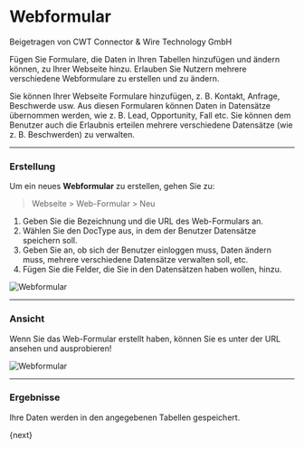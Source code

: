 # Webformular
<span class="text-muted contributed-by">Beigetragen von CWT Connector & Wire Technology GmbH</span>

Fügen Sie Formulare, die Daten in Ihren Tabellen hinzufügen und ändern können, zu Ihrer Webseite hinzu. Erlauben Sie Nutzern mehrere verschiedene Webformulare zu erstellen und zu ändern.

Sie können Ihrer Webseite Formulare hinzufügen, z. B. Kontakt, Anfrage, Beschwerde usw. Aus diesen Formularen können Daten in Datensätze übernommen werden, wie z. B. Lead, Opportunity, Fall etc. Sie können dem Benutzer auch die Erlaubnis erteilen mehrere verschiedene Datensätze (wie z. B. Beschwerden) zu verwalten.

* * *

### Erstellung

Um ein neues **Webformular** zu erstellen, gehen Sie zu:

> Webseite > Web-Formular > Neu

1. Geben Sie die Bezeichnung und die URL des Web-Formulars an.
2. Wählen Sie den DocType aus, in dem der Benutzer Datensätze speichern soll.
3. Geben Sie an, ob sich der Benutzer einloggen muss, Daten ändern muss, mehrere verschiedene Datensätze verwalten soll, etc.
4. Fügen Sie die Felder, die Sie in den Datensätzen haben wollen, hinzu.

<img class="screenshot" alt="Webformular" src="/assets/erpnext_docs/assets/img/website/web-form.png">

* * *

### Ansicht

Wenn Sie das Web-Formular erstellt haben, können Sie es unter der URL ansehen und ausprobieren!

<img class="screenshot" alt="Webformular" src="/assets/erpnext_docs/assets/img/website/web-form-view.png">

* * *

### Ergebnisse

Ihre Daten werden in den angegebenen Tabellen gespeichert.

{next}
